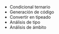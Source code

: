 - Condicional ternario
- Generación de código
- Convertir en tipeado
- Análisis de tipo
- Análisis de ámbito
